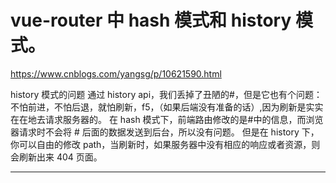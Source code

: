 # vue-router 中 hash 模式和 history 模式。

https://www.cnblogs.com/yangsg/p/10621590.html

history 模式的问题
通过 history api，我们丢掉了丑陋的#，但是它也有个问题：不怕前进，不怕后退，就怕刷新，f5，（如果后端没有准备的话）,因为刷新是实实在在地去请求服务器的。
在 hash 模式下，前端路由修改的是#中的信息，而浏览器请求时不会将 # 后面的数据发送到后台，所以没有问题。
但是在 history 下，你可以自由的修改 path，当刷新时，如果服务器中没有相应的响应或者资源，则会刷新出来 404 页面。

---
